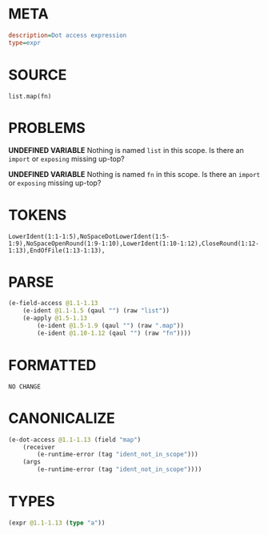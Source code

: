 # META
~~~ini
description=Dot access expression
type=expr
~~~
# SOURCE
~~~roc
list.map(fn)
~~~
# PROBLEMS
**UNDEFINED VARIABLE**
Nothing is named `list` in this scope.
Is there an `import` or `exposing` missing up-top?

**UNDEFINED VARIABLE**
Nothing is named `fn` in this scope.
Is there an `import` or `exposing` missing up-top?

# TOKENS
~~~zig
LowerIdent(1:1-1:5),NoSpaceDotLowerIdent(1:5-1:9),NoSpaceOpenRound(1:9-1:10),LowerIdent(1:10-1:12),CloseRound(1:12-1:13),EndOfFile(1:13-1:13),
~~~
# PARSE
~~~clojure
(e-field-access @1.1-1.13
	(e-ident @1.1-1.5 (qaul "") (raw "list"))
	(e-apply @1.5-1.13
		(e-ident @1.5-1.9 (qaul "") (raw ".map"))
		(e-ident @1.10-1.12 (qaul "") (raw "fn"))))
~~~
# FORMATTED
~~~roc
NO CHANGE
~~~
# CANONICALIZE
~~~clojure
(e-dot-access @1.1-1.13 (field "map")
	(receiver
		(e-runtime-error (tag "ident_not_in_scope")))
	(args
		(e-runtime-error (tag "ident_not_in_scope"))))
~~~
# TYPES
~~~clojure
(expr @1.1-1.13 (type "a"))
~~~
